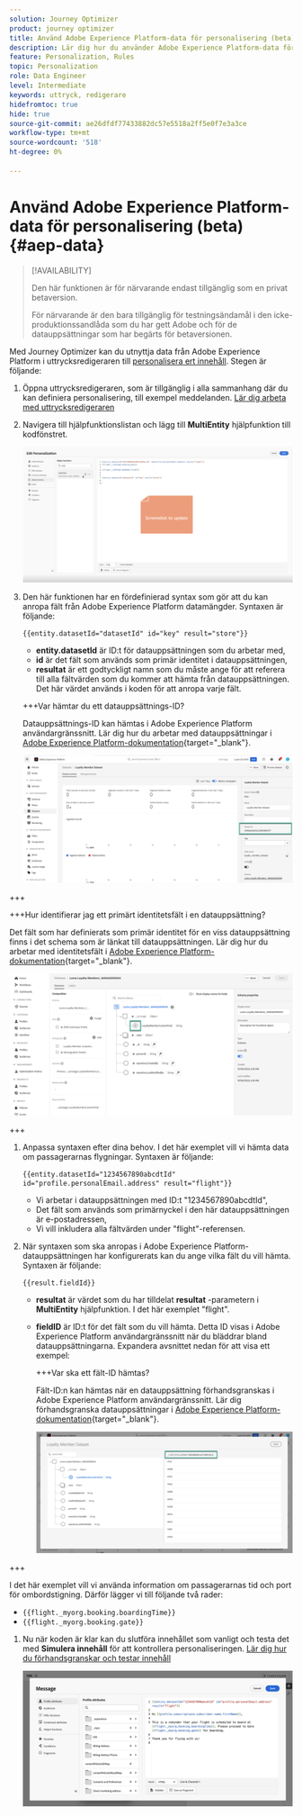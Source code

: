 ```yaml
---
solution: Journey Optimizer
product: journey optimizer
title: Använd Adobe Experience Platform-data för personalisering (beta)
description: Lär dig hur du använder Adobe Experience Platform-data för personalisering.
feature: Personalization, Rules
topic: Personalization
role: Data Engineer
level: Intermediate
keywords: uttryck, redigerare
hidefromtoc: true
hide: true
source-git-commit: ae26dfdf77433882dc57e5518a2ff5e0f7e3a3ce
workflow-type: tm+mt
source-wordcount: '518'
ht-degree: 0%

---
```


# Använd Adobe Experience Platform-data för personalisering (beta) {#aep-data}

>[!AVAILABILITY]
>
>Den här funktionen är för närvarande endast tillgänglig som en privat betaversion.
>
>För närvarande är den bara tillgänglig för testningsändamål i den icke-produktionssandlåda som du har gett Adobe och för de datauppsättningar som har begärts för betaversionen.

Med Journey Optimizer kan du utnyttja data från Adobe Experience Platform i uttrycksredigeraren till [personalisera ert innehåll](../personalization/personalize.md). Stegen är följande:

1. Öppna uttrycksredigeraren, som är tillgänglig i alla sammanhang där du kan definiera personalisering, till exempel meddelanden. [Lär dig arbeta med uttrycksredigeraren](../personalization/personalization-build-expressions.md)

1. Navigera till hjälpfunktionslistan och lägg till **MultiEntity** hjälpfunktion till kodfönstret.

   ![](assets/aep-data-helper.png)

1. Den här funktionen har en fördefinierad syntax som gör att du kan anropa fält från Adobe Experience Platform datamängder. Syntaxen är följande:

   ```
   {{entity.datasetId="datasetId" id="key" result="store"}}
   ```

   * **entity.datasetId** är ID:t för datauppsättningen som du arbetar med,
   * **id** är det fält som används som primär identitet i datauppsättningen,
   * **resultat** är ett godtyckligt namn som du måste ange för att referera till alla fältvärden som du kommer att hämta från datauppsättningen. Det här värdet används i koden för att anropa varje fält.

   +++Var hämtar du ett datauppsättnings-ID?

   Datauppsättnings-ID kan hämtas i Adobe Experience Platform användargränssnitt. Lär dig hur du arbetar med datauppsättningar i [Adobe Experience Platform-dokumentation](https://experienceleague.adobe.com/en/docs/experience-platform/catalog/datasets/user-guide#view-datasets){target="_blank"}.

   ![](assets/aep-data-dataset.png)

+++

   +++Hur identifierar jag ett primärt identitetsfält i en datauppsättning?

   Det fält som har definierats som primär identitet för en viss datauppsättning finns i det schema som är länkat till datauppsättningen. Lär dig hur du arbetar med identitetsfält i [Adobe Experience Platform-dokumentation](https://experienceleague.adobe.com/en/docs/experience-platform/xdm/ui/fields/identity){target="_blank"}.

   ![](assets/aep-data-identity.png)

+++

1. Anpassa syntaxen efter dina behov. I det här exemplet vill vi hämta data om passagerarnas flygningar. Syntaxen är följande:

   ```
   {{entity.datasetId="1234567890abcdtId" id="profile.personalEmail.address" result="flight"}}
   ```

   * Vi arbetar i datauppsättningen med ID:t &quot;1234567890abcdtId&quot;,
   * Det fält som används som primärnyckel i den här datauppsättningen är e-postadressen,
   * Vi vill inkludera alla fältvärden under &quot;flight&quot;-referensen.

1. När syntaxen som ska anropas i Adobe Experience Platform-datauppsättningen har konfigurerats kan du ange vilka fält du vill hämta. Syntaxen är följande:

   ```
   {{result.fieldId}}
   ```

   * **resultat** är värdet som du har tilldelat **resultat** -parametern i **MultiEntity** hjälpfunktion. I det här exemplet &quot;flight&quot;.
   * **fieldID** är ID:t för det fält som du vill hämta. Detta ID visas i Adobe Experience Platform användargränssnitt när du bläddrar bland datauppsättningarna. Expandera avsnittet nedan för att visa ett exempel:

     +++Var ska ett fält-ID hämtas?

     Fält-ID:n kan hämtas när en datauppsättning förhandsgranskas i Adobe Experience Platform användargränssnitt. Lär dig förhandsgranska datauppsättningar i [Adobe Experience Platform-dokumentation](https://experienceleague.adobe.com/en/docs/experience-platform/catalog/datasets/user-guide#preview){target="_blank"}.

     ![](assets/aep-data-field.png)

+++

   I det här exemplet vill vi använda information om passagerarnas tid och port för ombordstigning. Därför lägger vi till följande två rader:

   * `{{flight._myorg.booking.boardingTime}}`
   * `{{flight._myorg.booking.gate}}`

1. Nu när koden är klar kan du slutföra innehållet som vanligt och testa det med **Simulera innehåll** för att kontrollera personaliseringen. [Lär dig hur du förhandsgranskar och testar innehåll](../content-management/preview-test.md)


   ![](assets/aep-data-sample.png)
